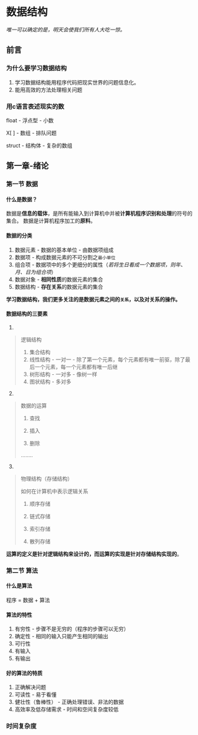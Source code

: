 # 数据结构

*唯一可以确定的是，明天会使我们所有人大吃一惊。*

## 前言

### 为什么要学习数据结构

1. 学习数据结构能用程序代码把现实世界的问题信息化。
1. 能用高效的方法处理相关问题

### 用c语言表述现实的数

float - 浮点型 - 小数

X[ ] - 数组 - 排队问题

struct - 结构体 - 复杂的数组

## 第一章-绪论

### 第一节 数据

#### 什么是数据？

数据是**信息的载体**，是所有能输入到计算机中并被**计算机程序识别和处理**的符号的集合。
数据是计算机程序加工的**原料**。

#### 数据的分类

1. 数据元素 - 数据的基本单位 - 由数据项组成
1. 数据项 - 构成数据元素的不可分割之`最小单位`
1. 组合项 - 数据项中的多个更细分的属性（*若将生日看成一个数据项，则年、月、日为组合项*）
1. 数据对象 - **相同性质**的数据元素的集合
1. 数据结构 - **存在关系**的数据元素的集合

**学习数据结构，我们更多关注的是数据元素之间的`关系`，以及对关系的操作。**

#### 数据结构的三要素

1.
> 逻辑结构
>
> 1. 集合结构
> 2. 线性结构 - 一对一 - 除了第一个元素，每个元素都有唯一前驱，除了最后一个元素，每一个元素都有唯一后继
> 3. 树形结构 - 一对多 - 像树一样
> 4. 图状结构 - 多对多

2.
> 数据的运算
>
>1. 查找
>
>2. 插入
>
>3. 删除
>
>........

3.
> 物理结构（存储结构）
>
>如何在计算机中表示逻辑关系
>
>1. 顺序存储
>
>2. 链式存储
>
>3. 索引存储
>
>4. 散列存储
>

**运算的定义是针对逻辑结构来设计的，而运算的实现是针对存储结构实现的**。

### 第二节 算法

#### 什么是算法

程序 = 数据 + 算法

#### 算法的特性

1. 有穷性 - 步骤不是无穷的（程序的步骤可以无穷）
1. 确定性 - 相同的输入只能产生相同的输出
1. 可行性
1. 有输入
1. 有输出

#### 好的算法的特质

1. 正确解决问题
1. 可读性 - 易于看懂
1. 健壮性（鲁棒性） - 正确处理错误、非法的数据
1. 高效率及低存储需求 - 时间和空间复杂度较低

### 时间复杂度

